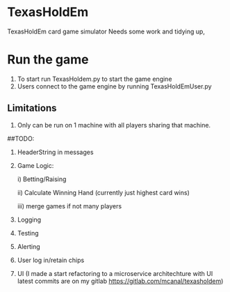 # TexasHoldEm
TexasHoldEm card game simulator
Needs some work and tidying up, 

# Run the game
1) To start run TexasHoldem.py to start the game engine
2) Users connect to the game engine by running TexasHoldEmUser.py

## Limitations
1) Only can be run on 1 machine with all players sharing that machine. 

##TODO: 
1) HeaderString in messages
2) Game Logic:

    i) Betting/Raising
    
    ii) Calculate Winning Hand (currently just highest card wins)
    
    iii) merge games if not many players

3) Logging
4) Testing
5) Alerting
6) User log in/retain chips
7) UI (I made a start refactoring to a microservice architechture with UI latest commits are on my gitlab https://gitlab.com/mcanal/texasholdem)
